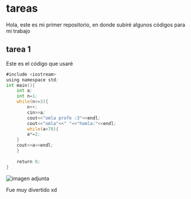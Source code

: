 # tareas
Hola, 
este es mi primer repositorio, en donde subiré algunos códigos para mi trabajo
## tarea 1
Este es el código que usaré
```asm
#include <iostream>
using namespace std;
int main(){
    int a;
    int n=1;
    while(n<=3){
        n++;
        cin>>a;
        cout<<"omla profe :3"<<endl;
        cout<<"omla"<<" "<<"homla:"<<endl;
        while(a<70){
        a*=2;
    }
    cout<<a<<endl;
    }
    
    return 0;
}
```

![imagen adjunta](/c/Repositorio/Primer-Repo/imagen_ejecucion.png)

Fue muy divertido xd